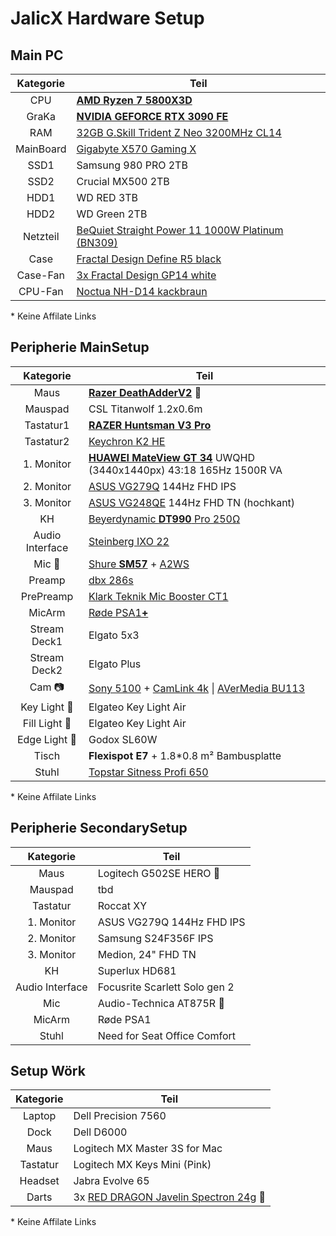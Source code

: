 # JalicX Hardware Setup

## Main PC

Kategorie | Teil
:---: | ---
CPU | [**AMD Ryzen 7 5800X3D**](https://www.amd.com/de/products/processors/desktops/ryzen/5000-series/amd-ryzen-7-5800x3d.html#product-specs)
GraKa | [**NVIDIA GEFORCE RTX 3090 FE**](https://www.nvidia.com/de-de/geforce/graphics-cards/30-series/rtx-3090-3090ti/#specs)
RAM | [32GB G.Skill Trident Z Neo 3200MHz CL14](https://www.gskill.com/product/165/326/1562838637/F4-3200C14D-32GTZN)
MainBoard | [Gigabyte X570 Gaming X](https://www.gigabyte.com/de/Motherboard/X570-GAMING-X-rev-10)
SSD1 | Samsung 980 PRO 2TB
SSD2 | Crucial MX500 2TB
HDD1 | WD RED 3TB
HDD2 | WD Green 2TB
Netzteil | [BeQuiet Straight Power 11 1000W Platinum (BN309)](https://www.bequiet.com/admin/ImageServer.php?ID=bb688a29686@be-quiet.net&lang=2&download=false&omitPreview=true)
Case | [Fractal Design Define R5 black](https://www.fractal-design.com/de/products/cases/define/define-r5/black/)
Case-Fan | [3x Fractal Design GP14 white](https://www.fractal-design.com/de/products/fans/dynamic/dynamic-gp-14/white/)
CPU-Fan | [Noctua NH-D14 kackbraun](https://noctua.at/de/nh-d14/specification)

\* Keine Affilate Links

## Peripherie MainSetup

Kategorie | Teil
:---: | ---
Maus | [**Razer DeathAdderV2**](https://www.razer.com/de-de/gaming-mice/razer-deathadder-v2) 🐁
Mauspad | CSL Titanwolf 1.2x0.6m 
Tastatur1 | [**RAZER Huntsman V3 Pro**](https://www.razer.com/de-de/gaming-keyboards/razer-huntsman-v3-pro)
Tastatur2 | [Keychron K2 HE](https://keychron.de/de/products/keychron-k2-he-wireless-magnetic-switch-custom-keyboard?variant=43071563071625)
1.&nbsp;Monitor | [**HUAWEI MateView GT 34**](https://consumer.huawei.com/de/monitors/mateview-gt-se/specs/) UWQHD (3440x1440px) 43:18 165Hz 1500R VA
2.&nbsp;Monitor | [ASUS VG279Q](https://www.asus.com/de/displays-desktops/monitors/gaming/vg279q/techspec/) 144Hz FHD IPS
3.&nbsp;Monitor | [ASUS VG248QE](https://www.asus.com/de/displays-desktops/monitors/gaming/vg248qe/techspec/) 144Hz FHD TN (hochkant)
KH | [Beyerdynamic **DT990** Pro 250Ω](https://www.beyerdynamic.de/dt-990-pro.html)
Audio Interface | [Steinberg IXO 22](https://www.steinberg.net/de/audio-interfaces/ixo22/)
Mic 🎤 | [Shure **SM57**](https://www.shure.com/de-DE/produkte/mikrofone/sm57) + [A2WS](https://www.shure.com/de-DE/produkte/zubehoer/a2ws) 
Preamp | [dbx 286s](https://dbxpro.com/en/products/286s#specifications)
PrePreamp | [Klark Teknik Mic Booster CT1](https://www.klarkteknik.com/product.html?modelCode=P0E2N)
MicArm | [Røde PSA1<b>+</b>](https://rode.com/de/accessories/stands-bars/psa1-plus)
Stream Deck1 | Elgato 5x3
Stream Deck2 | Elgato Plus
Cam 📷 | [Sony 5100](https://www.sony.de/electronics/wechselobjektivkameras/ilce-5100-body-kit#product_details_default) + [CamLink 4k](https://www.elgato.com/de/de/p/cam-link-4k) \| [AVerMedia BU113](https://www.avermedia.com/de/product-detail/BU113)
Key Light 🔦 | Elgateo Key Light Air
Fill Light 🔦 | Elgateo Key Light Air
Edge Light 🔦 | Godox SL60W 
Tisch | **Flexispot E7** + 1.8*0.8 m² Bambusplatte
Stuhl | [Topstar Sitness Profi 650](https://www.testberichte.de/p/topstar-tests/sitness-profi-650-testbericht.html)

\* Keine Affilate Links

## Peripherie SecondarySetup

Kategorie | Teil
:---: | ---
Maus | Logitech G502SE HERO 🐁
Mauspad | tbd
Tastatur | Roccat XY
1.&nbsp;Monitor | ASUS VG279Q 144Hz FHD IPS
2.&nbsp;Monitor | Samsung S24F356F IPS
3.&nbsp;Monitor | Medion, 24" FHD TN
KH | Superlux HD681
Audio Interface | Focusrite Scarlett Solo gen 2
Mic | Audio-Technica AT875R 🎤
MicArm | Røde PSA1
Stuhl | Need for Seat Office Comfort

## Setup Wörk
Kategorie | Teil
:---: | ---
Laptop | Dell Precision 7560
Dock | Dell D6000
Maus | Logitech MX Master 3S for Mac
Tastatur | Logitech MX Keys Mini (Pink)
Headset | Jabra Evolve 65
Darts | 3x [RED DRAGON Javelin Spectron 24g](https://www.reddragondarts.com/javelin-spectron-24-gram) 🎯

\* Keine Affilate Links
